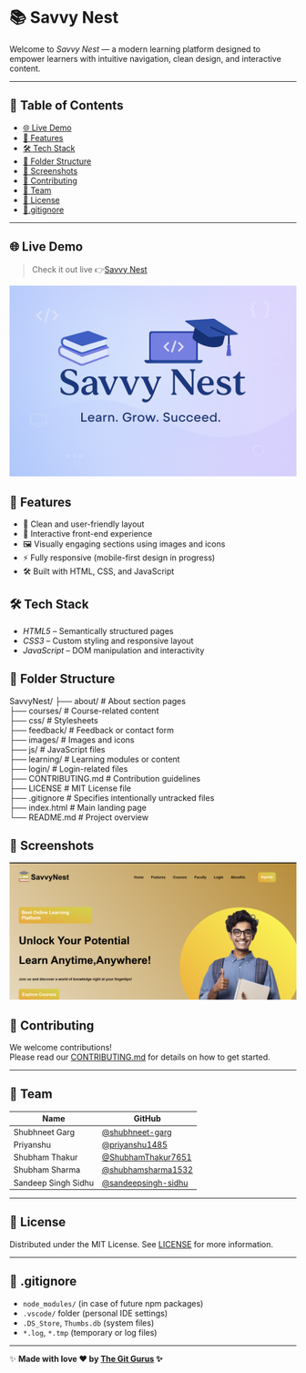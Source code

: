 # 📚 Savvy Nest

Welcome to *Savvy Nest* — a modern learning platform designed to empower learners with intuitive navigation, clean design, and interactive content.

---

## 📖 Table of Contents
- [🌐 Live Demo](#-live-demo)
- [🚀 Features](#-features)
- [🛠 Tech Stack](#-tech-stack)
- [📂 Folder Structure](#-folder-structure)
- [📸 Screenshots](#-screenshots)
- [🤝 Contributing](#-contributing)
- [👥 Team](#-team)
- [📄 License](#-license)
- [📄.gitignore](#-gitignore)

---

## 🌐 Live Demo

>Check it out live 👉[Savvy Nest](https://the-git-gurus.github.io/SavvyNest/) 

![Savvy Nest Banner](images/banner.png)

## 🚀 Features

- 📘 Clean and user-friendly layout  
- 🎯 Interactive front-end experience  
- 🖼 Visually engaging sections using images and icons  
- ⚡ Fully responsive (mobile-first design in progress)  
- 🛠 Built with HTML, CSS, and JavaScript

## 🛠 Tech Stack

- *HTML5* – Semantically structured pages  
- *CSS3* – Custom styling and responsive layout  
- *JavaScript* – DOM manipulation and interactivity

## 📂 Folder Structure

SavvyNest/
├── about/           # About section pages<br>
├── courses/         # Course-related content<br>
├── css/             # Stylesheets<br>
├── feedback/        # Feedback or contact form<br>
├── images/          # Images and icons<br>
├── js/              # JavaScript files<br>
├── learning/        # Learning modules or content<br>
├── login/           # Login-related files<br>
├── CONTRIBUTING.md  # Contribution guidelines<br>
├── LICENSE          # MIT License file<br>
├── .gitignore       # Specifies intentionally untracked files<br>
├── index.html       # Main landing page<br>
└── README.md        # Project overview<br>


## 📸 Screenshots

![Screenshot](images/homepage.png)

## 🤝 Contributing

We welcome contributions!  
Please read our [CONTRIBUTING.md](CONTRIBUTING.md) for details on how to get started.

---

## 👥 Team

| Name                      | GitHub                                         |
|---------------------------|------------------------------------------------|
| Shubhneet Garg            | [@shubhneet-garg](https://github.com/shubhneet-garg) |
| Priyanshu                 | [@priyanshu1485](https://github.com/priyanshu1485) |
| Shubham Thakur            | [@ShubhamThakur7651](https://github.com/ShubhamThakur7651) |
| Shubham Sharma            | [@shubhamsharma1532](https://github.com/shubhamsharma1532) |
| Sandeep Singh Sidhu       | [@sandeepsingh-sidhu](https://github.com/sandeepsingh-sidhu) |

---

## 📄 License

Distributed under the MIT License. See [LICENSE](LICENSE) for more information.

---
## 📄 .gitignore

- `node_modules/` (in case of future npm packages)
- `.vscode/` folder (personal IDE settings)
- `.DS_Store`, `Thumbs.db` (system files)
- `*.log`, `*.tmp` (temporary or log files)

---

✨ **Made with love ❤️ by [The Git Gurus](https://github.com/The-Git-Gurus) ✨**

